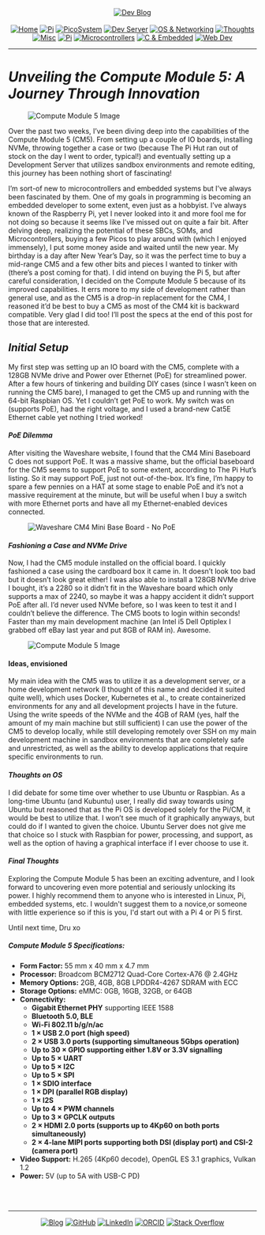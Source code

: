 <!-- Header -->
<link rel="stylesheet" href="../../assets/css/style.css"/>
<div align="center">    
  <a href="../"><img alt="Dev Blog" src="https://img.shields.io/badge/-Developer%20Blog-FE7A16?&logo=git&logoColor=white"></a><br><br></div> 

  <div align="center">
    <a href="../"><img alt="Home" src="https://img.shields.io/badge/-Home-151515?&logo=Arduino&logoColor=C51A4A"></a> 
    <a href="/blog/cm5"><img alt="Pi" src="https://img.shields.io/badge/-CM5-151515?&logo=raspberrypi&logoColor=C51A4A"></a> 
    <a href="/blog/picosystem"><img alt="PicoSystem" src="https://img.shields.io/badge/-PicoSystem-151515?&logo=raspberrypi&logoColor=C51A4A"></a> 
    <a href="/blog/devserver"><img alt="Dev Server" src="https://img.shields.io/badge/-Dev%20Server-151515?&logo=Ubuntu&logoColor=C51A4A"></a> 
    <a href="/blog/osnetworking"><img alt="OS & Networking" src="https://img.shields.io/badge/-OS%20&%20Networking-151515?&logo=freebsd&logoColor=C51A4A"></a> 
    <a href="/blog/thoughts"><img alt="Thoughts" src="https://img.shields.io/badge/-Thoughts-151515?&logo=linux&logoColor=C51A4A"></a> 
    <a href="/blog/misc"><img alt="Misc" src="https://img.shields.io/badge/-Misc-151515?&logo=Ubuntu&logoColor=C51A4A"></a> 
    <a href="/blog/raspberrypi"><img alt="Pi" src="https://img.shields.io/badge/-Raspberry%20Pi-151515?&logo=Raspberry-Pi&logoColor=C51A4A"></a>
    <a href="/blog/microcontrollers"><img alt="Microcontrollers" src="https://img.shields.io/badge/-Microcontrollers-151515?&logo=Arduino&logoColor=FE7A16"></a>
    <a href="/blog/embeddedc"><img alt="C & Embedded" src="https://img.shields.io/badge/-C%20&%20Embedded-151515?&logo=C&logoColor=8a3f8f"></a>
    <a href="/blog/webdev"><img alt="Web Dev" src="https://img.shields.io/badge/-Web%20Development-151515?&logo=html5&logoColor=DD4814"></a>
  </div>
<hr>
<div id="blog-post">
<!-- Main --> 



<h1
id="unveiling-the-compute-module-5-a-journey-through-innovation"><em>Unveiling
the Compute Module 5: A Journey Through Innovation</em></h1>
<figure>
<img src="{{ site.baseurl }}/cm5/img/cm5-full.png" alt="Compute Module 5 Image" />
</figure>
<p>Over the past two weeks, I’ve been diving deep into the capabilities
of the Compute Module 5 (CM5). From setting up a couple of IO boards,
installing NVMe, throwing together a case or two (because The Pi Hut ran
out of stock on the day I went to order, typical!) and eventually
setting up a Development Server that utilizes sandbox environments and
remote editing, this journey has been nothing short of fascinating!</p>
<p>I’m sort-of new to microcontrollers and embedded systems but I’ve
always been fascinated by them. One of my goals in programming is
becoming an embedded developer to some extent, even just as a hobbyist.
I’ve always known of the Raspberry Pi, yet I never looked into it and
more fool me for not doing so because it seems like I’ve missed out on
quite a fair bit. After delving deep, realizing the potential of these
SBCs, SOMs, and Microcontrollers, buying a few Picos to play around with
(which I enjoyed immensely), I put some money aside and waited until the
new year. My birthday is a day after New Year’s Day, so it was the
perfect time to buy a mid-range CM5 and a few other bits and pieces I
wanted to tinker with (there’s a post coming for that). I did intend on
buying the Pi 5, but after careful consideration, I decided on the
Compute Module 5 because of its improved capabilities. It errs more to
my side of development rather than general use, and as the CM5 is a
drop-in replacement for the CM4, I reasoned it’d be best to buy a CM5 as
most of the CM4 kit is backward compatible. Very glad I did too! I’ll
post the specs at the end of this post for those that are
interested.</p>
<h2 id="initial-setup"><em>Initial Setup</em></h2>
<p>My first step was setting up an IO board with the CM5, complete with
a 128GB NVMe drive and Power over Ethernet (PoE) for streamlined power.
After a few hours of tinkering and building DIY cases (since I wasn’t
keen on running the CM5 bare), I managed to get the CM5 up and running
with the 64-bit Raspbian OS. Yet I couldn’t get PoE to work. My switch
was on (supports PoE), had the right voltage, and I used a brand-new
Cat5E Ethernet cable yet nothing I tried worked!</p>
<h4 id="poe-dilemma"><em>PoE Dilemma</em></h4>
<p>After visiting the Waveshare website, I found that the CM4 Mini
Baseboard C does not support PoE. It was a massive shame, but the
official baseboard for the CM5 seems to support PoE to some extent,
according to The Pi Hut’s listing. So it may support PoE, just not
out-of-the-box. It’s fine, I’m happy to spare a few pennies on a HAT at
some stage to enable PoE and it’s not a massive requirement at the
minute, but will be useful when I buy a switch with more Ethernet ports
and have all my Ethernet-enabled devices connected.</p>
<figure>
<img src="{{ site.baseurl }}/cm5/img/waveshare-1.jpeg"
alt="Waveshare CM4 Mini Base Board - No PoE" />
</figure>
<h4 id="fashioning-a-case-and-nvme-drive"><em>Fashioning a Case and NVMe
Drive</em></h4>
<p>Now, I had the CM5 module installed on the official board. I quickly
fashioned a case using the cardboard box it came in. It doesn’t look too
bad but it doesn’t look great either! I was also able to install a 128GB
NVMe drive I bought, it’s a 2280 so it didn’t fit in the Waveshare board
which only supports a max of 2240, so maybe it was a happy accident it
didn’t support PoE after all. I’d never used NVMe before, so I was keen
to test it and I couldn’t believe the difference. The CM5 boots to login
within seconds! Faster than my main development machine (an Intel i5
Dell Optiplex I grabbed off eBay last year and put 8GB of RAM in).
Awesome.</p>
<figure>
<img src="{{ site.baseurl }}/cm5/img/diy-case.jpeg" alt="Compute Module 5 Image" />
</figure>
<h4 id="ideas-envisioned">Ideas, envisioned</h4>
<p>My main idea with the CM5 was to utilize it as a development server,
or a home development network (I thought of this name and decided it
suited quite well), which uses Docker, Kubernetes et al., to create
containerized environments for any and all development projects I have
in the future. Using the write speeds of the NVMe and the 4GB of RAM
(yes, half the amount of my main machine but still sufficient) I can use
the power of the CM5 to develop locally, while still developing remotely
over SSH on my main development machine in sandbox environments that are
completely safe and unrestricted, as well as the ability to develop
applications that require specific environments to run.</p>
<h4 id="thoughts-on-os"><em>Thoughts on OS</em></h4>
<p>I did debate for some time over whether to use Ubuntu or Raspbian. As
a long-time Ubuntu (and Kubuntu) user, I really did sway towards using
Ubuntu but reasoned that as the Pi OS is developed solely for the Pi/CM,
it would be best to utilize that. I won’t see much of it graphically
anyways, but could do if I wanted to given the choice. Ubuntu Server
does not give me that choice so I stuck with Raspbian for power,
processing, and support, as well as the option of having a graphical
interface if I ever choose to use it.</p>
<h4 id="final-thoughts"><em>Final Thoughts</em></h4>
<p>Exploring the Compute Module 5 has been an exciting adventure, 
and I look forward to uncovering even more potential and seriously
unlocking its power. I highly recommend them to anyone who is interested
in Linux, Pi, embedded systems, etc. I wouldn't suggest them to a 
novice,or someone with little experience so if this is you, 
I'd start out with a Pi 4 or Pi 5 first.

Until next time, Dru xo</p>
<h5 id="compute-module-5-specifications"><strong>Compute Module 5
Specifications:</strong></h5>
<ul>
<li><strong>Form Factor:</strong> 55 mm x 40 mm x 4.7 mm</li>
<li><strong>Processor:</strong> Broadcom BCM2712 Quad-Core Cortex-A76 @
2.4GHz</li>
<li><strong>Memory Options:</strong> 2GB, 4GB, 8GB LPDDR4-4267 SDRAM
with ECC</li>
<li><strong>Storage Options:</strong> eMMC: 0GB, 16GB, 32GB, or
64GB</li>
<li><strong>Connectivity:</strong>
<ul>
<li><strong>Gigabit Ethernet PHY</strong> supporting IEEE 1588</li>
<li><strong>Bluetooth 5.0, BLE</strong></li>
<li><strong>Wi-Fi 802.11 b/g/n/ac</strong></li>
<li><strong>1 × USB 2.0 port (high speed)</strong></li>
<li><strong>2 × USB 3.0 ports (supporting simultaneous 5Gbps
operation)</strong></li>
<li><strong>Up to 30 × GPIO supporting either 1.8V or 3.3V
signalling</strong></li>
<li><strong>Up to 5 × UART</strong></li>
<li><strong>Up to 5 × I2C</strong></li>
<li><strong>Up to 5 × SPI</strong></li>
<li><strong>1 × SDIO interface</strong></li>
<li><strong>1 × DPI (parallel RGB display)</strong></li>
<li><strong>1 × I2S</strong></li>
<li><strong>Up to 4 × PWM channels</strong></li>
<li><strong>Up to 3 × GPCLK outputs</strong></li>
<li><strong>2 × HDMI 2.0 ports (supports up to 4Kp60 on both ports
simultaneously)</strong></li>
<li><strong>2 × 4-lane MIPI ports supporting both DSI (display port) and
CSI-2 (camera port)</strong></li>
</ul></li>
<li><strong>Video Support:</strong> H.265 (4Kp60 decode), OpenGL ES 3.1
graphics, Vulkan 1.2</li>
<li><strong>Power:</strong> 5V (up to 5A with USB-C PD)</li>
</ul>



<br>
<!-- Footer -->
</div>

<br>
<div align="center"><hr>
  <a href="../"><img alt="Blog" src="https://img.shields.io/badge/-Developer%20Blog-DD4814?style=flat-square&logo=github&logoColor=black"></a> 
  <a href="https://github.com/dntstck"><img alt="GitHub" src="https://img.shields.io/badge/-@dntstck-181717?style=flat-square&logo=GitHub&logoColor=white"></a> 
  <a href="https://www.linkedin.com/in/drudelarosa"><img alt="LinkedIn" src="https://img.shields.io/badge/-LinkedIn-0077B5?style=flat-square&logo=Linkedin&logoColor=white"></a> 
  <a href="https://orcid.org/0009-0003-6755-7655"><img alt="ORCID" src="https://img.shields.io/badge/-ORCID-A6CE39?style=flat-square&logo=ORCID&logoColor=white"></a> 
  <a href="https://stackoverflow.com/users/28874348/dru-delarosa"><img alt="Stack Overflow" src="https://img.shields.io/badge/-Stack%20Overflow-FE7A16?style=flat-square&logo=Stack-Overflow&logoColor=white"></a>
</div>
